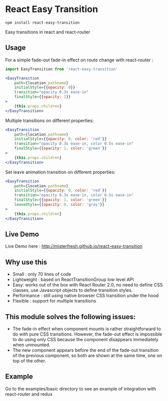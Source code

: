 # React Easy Transition

```
npm install react-easy-transition
```

Easy transitions in react and react-router

## Usage

For a simple fade-out fade-in effect on route change with react-router :

```jsx
import EasyTransition from 'react-easy-transition'

<EasyTransition
    path={location.pathname}
    initialStyle={{opacity: 0}}
    transition="opacity 0.3s ease-in"
    finalStyle={{opacity: 1}}
>
    {this.props.children}
</EasyTransition>
```

Multiple transitions on different properties:

```jsx
<EasyTransition
    path={location.pathname}
    initialStyle={{opacity: 0, color: 'red'}}
    transition="opacity 0.3s ease-in, color 0.5s ease-in"
    finalStyle={{opacity: 1, color: 'green'}}
>
    {this.props.children}
</EasyTransition>
```

Set leave animation transition on different properties:

```jsx
<EasyTransition
    path={location.pathname}
    initialStyle={{opacity: 0, color: 'red'}}
    transition="opacity 0.3s ease-in, color 0.5s ease-in"
    finalStyle={{opacity: 1, color: 'green'}}
    leaveStyle={{opacity: 0, color: 'gray'}}
>
    {this.props.children}
</EasyTransition>
```

## Live Demo

Live Demo here : http://misterfresh.github.io/react-easy-transition

## Why use this

* Small : only 70 lines of code
* Lightweight : based on ReactTransitionGroup low level API
* Easy: works out of the box with React Router 2.0, no need to define CSS classes, use Javascript objects to define transition styles.
* Performance : still using native browser CSS transition under the hood
* Flexible : support for multiple transitions

## This module solves the following issues:

* The fade-in effect when component mounts is rather straightforward to do with pure CSS transitions. However, the fade-out effect is impossible to do using only CSS because the component disappears immediately when unmounted.
* The new component appears before the end of the fade-out transition of the previous component, so both are shown at the same time, one on top of the other.

## Example

Go to the examples/basic directory to see an example of integration with react-router and redux
